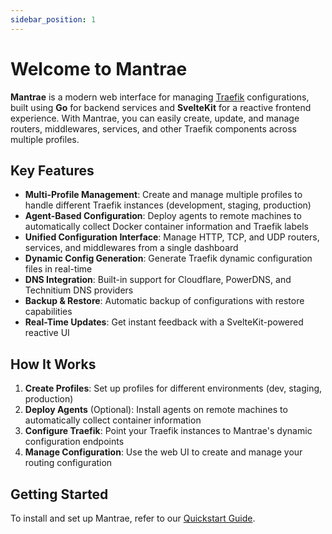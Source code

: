 ```yaml
---
sidebar_position: 1
---
```


# Welcome to Mantrae

**Mantrae** is a modern web interface for managing [Traefik](https://traefik.io/) configurations, built using **Go** for backend services and **SvelteKit** for a reactive frontend experience. With Mantrae, you can easily create, update, and manage routers, middlewares, services, and other Traefik components across multiple profiles.

## Key Features

- **Multi-Profile Management**: Create and manage multiple profiles to handle different Traefik instances (development, staging, production)
- **Agent-Based Configuration**: Deploy agents to remote machines to automatically collect Docker container information and Traefik labels
- **Unified Configuration Interface**: Manage HTTP, TCP, and UDP routers, services, and middlewares from a single dashboard
- **Dynamic Config Generation**: Generate Traefik dynamic configuration files in real-time
- **DNS Integration**: Built-in support for Cloudflare, PowerDNS, and Technitium DNS providers
- **Backup & Restore**: Automatic backup of configurations with restore capabilities
- **Real-Time Updates**: Get instant feedback with a SvelteKit-powered reactive UI

## How It Works

1. **Create Profiles**: Set up profiles for different environments (dev, staging, production)
2. **Deploy Agents** (Optional): Install agents on remote machines to automatically collect container information
3. **Configure Traefik**: Point your Traefik instances to Mantrae's dynamic configuration endpoints
4. **Manage Configuration**: Use the web UI to create and manage your routing configuration

## Getting Started

To install and set up Mantrae, refer to our [Quickstart Guide](./quickstart.md).
